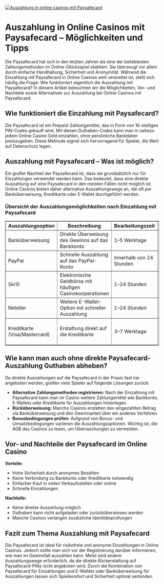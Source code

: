 [![Auszahlung in online casinos mit Paysafecard](https://123-caf.pages.dev/gitsignup.png)](https://vrmoo.ru/Bt82HjjY)

<h1>Auszahlung in Online Casinos mit Paysafecard – Möglichkeiten und Tipps</h1>  <p>Die Paysafecard hat sich in den letzten Jahren als eine der beliebtesten Zahlungsmethoden im Online-Glücksspiel etabliert. Sie überzeugt vor allem durch einfache Handhabung, Sicherheit und Anonymität. Während die Einzahlung mit Paysafecard in Online Casinos weit verbreitet ist, stellt sich häufig die Frage: Wie funktioniert eigentlich die Auszahlung mit Paysafecard? In diesem Artikel beleuchten wir die Möglichkeiten, Vor- und Nachteile sowie Alternativen zur Auszahlung bei Online Casinos mit Paysafecard.</p>  <h2>Wie funktioniert die Einzahlung mit Paysafecard?</h2> <p>Die Paysafecard ist ein Prepaid-Zahlungsmittel, das in Form von 16-stelligen PIN-Codes gekauft wird. Mit diesen Guthaben-Codes kann man in nahezu jedem Online Casino Geld einzahlen, ohne persönliche Bankdaten preiszugeben. Diese Methode eignet sich hervorragend für Spieler, die Wert auf Datenschutz legen.</p>  <h2>Auszahlung mit Paysafecard – Was ist möglich?</h2> <p>Ein großer Nachteil der Paysafecard ist, dass sie grundsätzlich nur für Einzahlungen verwendet werden kann. Das bedeutet, dass eine direkte Auszahlung auf eine Paysafecard in den meisten Fällen nicht möglich ist. Online Casinos bieten daher alternative Auszahlungswege an, die oft per Banküberweisung, Kreditkarte oder E-Wallet durchgeführt werden.</p>  <h3>Übersicht der Auszahlungsmöglichkeiten nach Einzahlung mit Paysafecard</h3> <table border="1" cellpadding="8" cellspacing="0">   <thead>     <tr>       <th>Auszahlungsoption</th>       <th>Beschreibung</th>       <th>Bearbeitungszeit</th>       <th>Besonderheiten</th>     </tr>   </thead>   <tbody>     <tr>       <td>Banküberweisung</td>       <td>Direkte Überweisung des Gewinns auf das Bankkonto</td>       <td>1–5 Werktage</td>       <td>Standardmethode, eventuell Gebühren</td>     </tr>     <tr>       <td>PayPal</td>       <td>Schnelle Auszahlung auf das PayPal-Konto</td>       <td>Innerhalb von 24 Stunden</td>       <td>Weit verbreitet, sicher und schnell</td>     </tr>     <tr>       <td>Skrill</td>       <td>Elektronische Geldbörse mit häufigen Casinokooperationen</td>       <td>1–24 Stunden</td>       <td>Beliebt bei Spielern, teilweise Gebühren</td>     </tr>     <tr>       <td>Neteller</td>       <td>Weitere E-Wallet-Option mit schneller Auszahlung</td>       <td>1–24 Stunden</td>       <td>Weit verbreitet in der Glücksspielbranche</td>     </tr>     <tr>       <td>Kreditkarte (Visa/Mastercard)</td>       <td>Erstattung direkt auf die Kreditkarte</td>       <td>3–7 Werktage</td>       <td>Manche Casinos bieten diese Möglichkeit, aber selten</td>     </tr>   </tbody> </table>  <h2>Wie kann man auch ohne direkte Paysafecard-Auszahlung Guthaben abheben?</h2> <p>Da direkte Auszahlungen auf die Paysafecard in der Praxis fast nie angeboten werden, greifen viele Spieler auf folgende Lösungen zurück:</p>  <ul>   <li><strong>Alternative Zahlungsmethoden registrieren:</strong> Nach der Einzahlung mit Paysafecard kann man im Casino weitere Zahlungsmittel wie Bankkonto, E-Wallets oder Kreditkarte für Auszahlungen hinterlegen.</li>   <li><strong>Rücküberweisung:</strong> Manche Casinos erstatten den eingezahlten Betrag via Banküberweisung und den Gewinnanteil über ein anderes Verfahren.</li>   <li><strong>Bonusbedingungen prüfen:</strong> Aufgrund von Bonus- und Umsatzbedingungen variieren die Auszahlungsoptionen. Wichtig ist, die AGB des Casinos zu lesen, um Überraschungen zu vermeiden.</li> </ul>  <h2>Vor- und Nachteile der Paysafecard im Online Casino</h2> <p><strong>Vorteile:</strong></p> <ul>   <li>Hohe Sicherheit durch anonymes Bezahlen</li>   <li>Keine Verbindung zu Bankkonto oder Kreditkarte notwendig</li>   <li>Einfacher Kauf in vielen Verkaufsstellen oder online</li>   <li>Schnelle Einzahlungen</li> </ul>  <p><strong>Nachteile:</strong></p> <ul>   <li>Keine direkte Auszahlung möglich</li>   <li>Guthaben kann nicht aufgeladen oder zurücküberwiesen werden</li>   <li>Manche Casinos verlangen zusätzliche Identitätsprüfungen</li> </ul>  <h2>Fazit zum Thema Auszahlung mit Paysafecard</h2> <p>Die Paysafecard ist ideal für risikofreie und anonyme Einzahlungen in Online Casinos. Jedoch sollte man sich vor der Registrierung darüber informieren, wie man im Gewinnfall auszahlen kann. Meist sind andere Auszahlungswege erforderlich, da die direkte Rückerstattung auf Paysafecard-PINs nicht angeboten wird. Durch die Kombination von Paysafecard für Einzahlungen und E-Wallets oder Banküberweisung für Auszahlungen lassen sich Spielkomfort und Sicherheit optimal verbinden.</p>